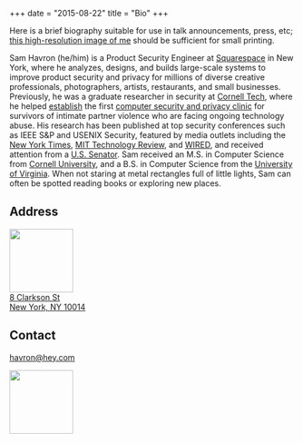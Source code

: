 +++
date = "2015-08-22"
title = "Bio"
+++ 

Here is a brief biography suitable for use in talk announcements,
press, etc; [this high-resolution image of me](/img/havron_sam.jpg) should be sufficient for small
printing. 

Sam Havron (he/him) is a Product Security Engineer at [Squarespace](https://www.squarespace.com) in New York, where he analyzes, designs, and builds large-scale systems to improve product security and privacy for millions of diverse creative professionals, photographers, artists, restaurants, and small businesses. Previously, he was a graduate researcher in security at [Cornell Tech](https://tech.cornell.edu), where he helped [establish](https://www.usenix.org/system/files/sec19-havron.pdf) the first [computer security and privacy clinic](https://ceta.tech.cornell.edu) for survivors of intimate partner violence who are facing ongoing technology abuse. His research has been published at top security
conferences such as IEEE S&P and USENIX Security, featured by media outlets including the [New
York Times](https://www.nytimes.com/2018/05/19/technology/phone-apps-stalking.html), [MIT Technology Review](https://www.technologyreview.com/s/614168/nyc-hires-hackers-to-hit-back-at-stalkerware/), and [WIRED](https://www.wired.com/story/eva-galperin-stalkerware-kaspersky-antivirus/), and received attention from a [U.S. Senator](https://twitter.com/KamalaHarris/status/1201897394939596807). Sam received an M.S. in Computer Science from [Cornell University](https://www.cornell.edu/), and a B.S. in Computer Science from the [University of Virginia](https://www.virginia.edu/). When not staring at metal rectangles
full of little lights, Sam can often be spotted reading books or exploring new places.

## Address
<a href="https://www.squarespace.com/about/company" rel="noopener" target="_blank"><img src="/img/sqsp.jpg" style="width: 8em"></a>\
[8 Clarkson St\
New York, NY 10014](https://goo.gl/maps/2R1XAVqqPYu)

## Contact
havron@hey.com

<a href="https://www.nytimes.com/2017/09/13/arts/design/cornell-tech-art-roosevelt-island.html" rel="noopener" target="_blank"><img src="/img/manhattan-map.svg" style="width: 8em"></a>
